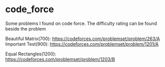 # code_force
Some problems I found on code force. The difficulty rating can be found beside the problem

Beautiful Matrix(700): https://codeforces.com/problemset/problem/263/A                                                                
Important Test(900): https://codeforces.com/problemset/problem/1201/A

Equal Rectangles(1200): https://codeforces.com/problemset/problem/1203/B
